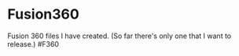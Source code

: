 # Fusion360
Fusion 360 files I have created. (So far there's only one that I want to release.) #F360
